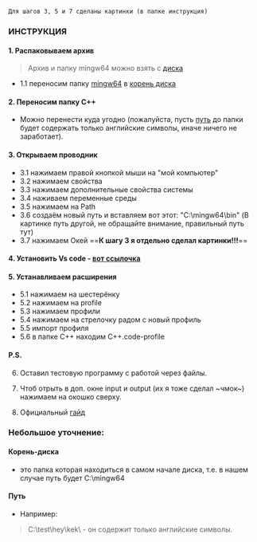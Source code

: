 `Для шагов 3, 5 и 7 сделаны картинки (в папке инструкция)`
### ИНСТРУКЦИЯ
#### 1. Распаковываем архив
>Архив и папку mingw64 можно взять с [диска](https://disk.yandex.ru/d/3oVxqH7gDGZTqg)
- 1.1 переносим папку [mingw64](https://disk.yandex.ru/d/oGheTHYkiKL_Jw) в [корень диска](#корень-диска)
#### 2. Переносим папку C++
- Можно перенести куда угодно (пожалуйста, пусть [путь](#путь) до папки будет содержать только английские символы, иначе ничего не заработает).
#### 3. Открываем проводник
- 3.1 нажимаем правой кнопкой мыши на "мой компьютер"
- 3.2 нажимаем свойства
- 3.3 нажимаем дополнительные свойства системы
- 3.4 наживаем переменные среды
- 3.5 нажимаем на Path
- 3.6 создаём новый путь и вставляем вот этот: "C:\mingw64\bin" (В картинке путь другой, не обращайте внимание, правильный путь тут)
- 3.7 нажимаем Окей
==__К шагу 3 я отдельно сделал картинки!!!__==
#### 4. Установить Vs code - [вот ссылочка](https://code.visualstudio.com/download)

#### 5. Устанавливаем расширения
- 5.1 нажимаем на шестерёнку
- 5.2 нажимаем на profile
- 5.3 нажимаем профили
- 5.4 нажимаем на стрелочку радом с новый профиль
- 5.5 импорт профиля
- 5.6 в папке С++ находим С++.code-profile
#### P.S.
6. Оставил тестовую программу с работой через файлы.

7. Чтоб отрыть в доп. окне input и output (их я тоже сделал ~чмок~) нажимаем на окошко сверху.

8. Официальный [гайд](https://code.visualstudio.com/docs/cpp/config-mingw)
### Небольшое уточнение:
#### Корень-диска
- это папка которая находиться в самом начале диска, т.е. в нашем случае путь будет C:\mingw64
#### Путь
- Например: 
>C:\test\hey\kek\ - он содержит только английские символы.

